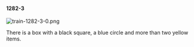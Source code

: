 #### 1282-3
![train-1282-3-0.png](https://github.com/lil-lab/nlvr/raw/master/nlvr/train/images/51/train-1282-3-0.png "train-1282-3-0.png")

There is a box with a black square, a blue circle and more than two yellow items.